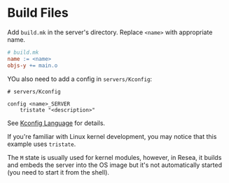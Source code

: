 # Build Files

Add `build.mk` in the server's directory. Replace `<name>` with appropriate name.

```mk
# build.mk
name := <name>
objs-y += main.o
```

YOu also need to add a config in `servers/Kconfig`:

```
# servers/Kconfig

config <name>_SERVER
    tristate "<description>"
```

See [Kconfig Language](https://www.kernel.org/doc/html/latest/kbuild/kconfig-language.html)
for details.

If you're familiar with Linux kernel development, you may notice that this example
uses `tristate`.

The `M` state is usually used for kernel modules, however, in Resea,
it builds and embeds the server into the OS image but it's not automatically started
(you need to start it from the shell).
